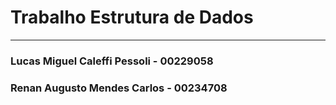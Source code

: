 # Trabalho Estrutura de Dados

---

<h3>Lucas Miguel Caleffi Pessoli - 00229058</h3>
<h3>Renan Augusto Mendes Carlos - 00234708</h3>
